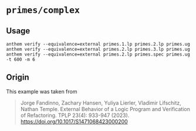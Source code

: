 # `primes/complex`

## Usage
```
anthem verify --equivalence=external primes.1.lp primes.2.lp primes.ug
anthem verify --equivalence=external primes.2.lp primes.3.lp primes.ug
anthem verify --equivalence=external primes.2.lp primes.spec primes.ug -t 600 -m 6
```

## Origin
This example was taken from

> Jorge Fandinno, Zachary Hansen, Yuliya Lierler, Vladimir Lifschitz, Nathan Temple.
> External Behavior of a Logic Program and Verification of Refactoring. TPLP 23(4): 933-947 (2023).
> https://doi.org/10.1017/S1471068423000200
